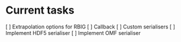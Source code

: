 # Current tasks

[ ] Extrapolation options for RBIG
[ ] Callback
[ ] Custom serialisers
  [ ] Implement HDF5 serialiser
  [ ] Implement OMF serialiser
  